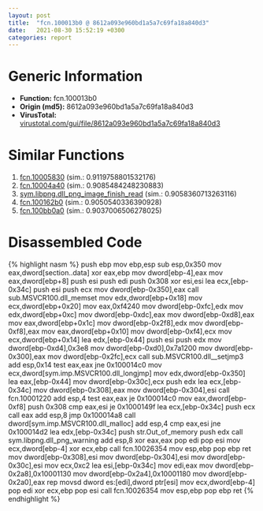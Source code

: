 ```yaml
---
layout: post
title:  "fcn.100013b0 @ 8612a093e960bd1a5a7c69fa18a840d3"
date:   2021-08-30 15:52:19 +0300
categories: report
---
```


# Generic Information
- **Function:** fcn.100013b0
- **Origin (md5):** 8612a093e960bd1a5a7c69fa18a840d3
- **VirusTotal:** [virustotal.com/gui/file/8612a093e960bd1a5a7c69fa18a840d3][virustotal_ref]



# Similar Functions

1. [fcn.10005830][similar_1_ref] (sim.: 0.9119758801532176)
2. [fcn.10004a40][similar_2_ref] (sim.: 0.9085484248230883)
3. [sym.libpng.dll\_png\_image\_finish\_read][similar_3_ref] (sim.: 0.9058360713263116)
4. [fcn.100162b0][similar_4_ref] (sim.: 0.9050540336390928)
5. [fcn.100bb0a0][similar_5_ref] (sim.: 0.9037006506278025)


# Disassembled Code

{% highlight nasm %}
push ebp
mov ebp,esp
sub esp,0x350
mov eax,dword[section..data]
xor eax,ebp
mov dword[ebp-4],eax
mov eax,dword[ebp+8]
push esi
push edi
push 0x308
xor esi,esi
lea ecx,[ebp-0x34c]
push esi
push ecx
mov dword[ebp-0x350],eax
call sub.MSVCR100.dll_memset
mov edx,dword[ebp+0x18]
mov ecx,dword[ebp+0x20]
mov eax,0xf4240
mov dword[ebp-0xfc],edx
mov edx,dword[ebp+0xc]
mov dword[ebp-0xdc],eax
mov dword[ebp-0xd8],eax
mov eax,dword[ebp+0x1c]
mov dword[ebp-0x2f8],edx
mov dword[ebp-0xf8],eax
mov eax,dword[ebp+0x10]
mov dword[ebp-0xf4],ecx
mov ecx,dword[ebp+0x14]
lea edx,[ebp-0x44]
push esi
push edx
mov dword[ebp-0xd4],0x3e8
mov dword[ebp-0xd0],0x7a1200
mov dword[ebp-0x300],eax
mov dword[ebp-0x2fc],ecx
call sub.MSVCR100.dll__setjmp3
add esp,0x14
test eax,eax
jne 0x100014c0
mov ecx,dword[sym.imp.MSVCR100.dll_longjmp]
mov edx,dword[ebp-0x350]
lea eax,[ebp-0x44]
mov dword[ebp-0x30c],ecx
push edx
lea ecx,[ebp-0x34c]
mov dword[ebp-0x308],eax
mov dword[ebp-0x304],esi
call fcn.10001220
add esp,4
test eax,eax
je 0x100014c0
mov eax,dword[ebp-0xf8]
push 0x308
cmp eax,esi
je 0x1000149f
lea ecx,[ebp-0x34c]
push ecx
call eax
add esp,8
jmp 0x100014a8
call dword[sym.imp.MSVCR100.dll_malloc]
add esp,4
cmp eax,esi
jne 0x100014d2
lea edx,[ebp-0x34c]
push str.Out_of_memory
push edx
call sym.libpng.dll_png_warning
add esp,8
xor eax,eax
pop edi
pop esi
mov ecx,dword[ebp-4]
xor ecx,ebp
call fcn.10026354
mov esp,ebp
pop ebp
ret 
mov dword[ebp-0x308],esi
mov dword[ebp-0x304],esi
mov dword[ebp-0x30c],esi
mov ecx,0xc2
lea esi,[ebp-0x34c]
mov edi,eax
mov dword[ebp-0x2a8],0x10001130
mov dword[ebp-0x2a4],0x10001180
mov dword[ebp-0x2a0],eax
rep movsd dword es:[edi],dword ptr[esi]
mov ecx,dword[ebp-4]
pop edi
xor ecx,ebp
pop esi
call fcn.10026354
mov esp,ebp
pop ebp
ret 
{% endhighlight %}


[similar_1_ref]: /report/fcn.10005830@4c3818fdf32d89a09257dbc9d3e142ea
[similar_2_ref]: /report/fcn.10004a40@8612a093e960bd1a5a7c69fa18a840d3
[similar_3_ref]: /report/sym.libpng.dll_png_image_finish_read@8612a093e960bd1a5a7c69fa18a840d3
[similar_4_ref]: /report/fcn.100162b0@8612a093e960bd1a5a7c69fa18a840d3
[similar_5_ref]: /report/fcn.100bb0a0@89dc67d2f980e8488f97b1bf8cb24258
[virustotal_ref]: https://www.virustotal.com/gui/file/8612a093e960bd1a5a7c69fa18a840d3